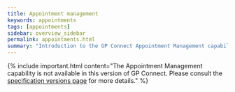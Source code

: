 ```yaml
---
title: Appointment management
keywords: appointments
tags: [appointments]
sidebar: overview_sidebar
permalink: appointments.html
summary: "Introduction to the GP Connect Appointment Management capability"
---
```


{% include important.html content="The Appointment Management capability is not available in this version of GP Connect. Please consult the [specification versions page](https://developer.nhs.uk/gp-connect-specification-versions/) for more details." %}
